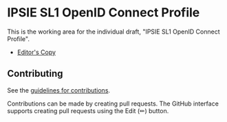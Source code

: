 # IPSIE SL1 OpenID Connect Profile

This is the working area for the individual draft, "IPSIE SL1 OpenID Connect Profile".

* [Editor's Copy](https://drafts.aaronpk.com/ipsie-openid-sl1/draft-openid-ipsie-sl1-profile.html)


## Contributing

See the
[guidelines for contributions](https://github.com/aaronpk/ipsie-openid-sl1/blob/main/CONTRIBUTING.md).

Contributions can be made by creating pull requests.
The GitHub interface supports creating pull requests using the Edit (✏) button.

